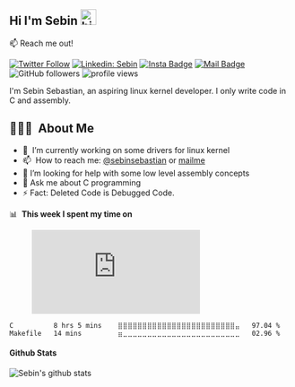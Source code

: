 
<!--
**sebinseban/sebinseban** is a ✨ _special_ ✨ repository because its `README.md` (this file) appears on your GitHub profile.

Here are some ideas to get you started:
-->

## Hi I'm Sebin <img src="https://user-images.githubusercontent.com/1303154/88677602-1635ba80-d120-11ea-84d8-d263ba5fc3c0.gif" width="28px" alt="hi">

:mailbox: Reach me out!


[![Twitter Follow](https://img.shields.io/twitter/follow/SebinSe22743748?label=Follow)](https://twitter.com/intent/follow?screen_name=SebinSe22743748)
[![Linkedin: Sebin](https://img.shields.io/badge/-Sebin-blue?style=flat-square&logo=Linkedin&logoColor=white&link=https://www.linkedin.com/in/sebinseban/)](https://www.linkedin.com/in/sebinseban/)
[![Insta Badge](https://img.shields.io/badge/-@sebn_sebastn-e84393?style=flat&labelColor=e84393&logo=instagram&logoColor=white)](https://instagram.com/sebn_sebastn)
[![Mail Badge](https://img.shields.io/badge/-mailmesebin00-c0392b?style=flat&labelColor=c0392b&logo=gmail&logoColor=white)](mailto:mailmesebin00@gmail.com)
![GitHub followers](https://img.shields.io/github/followers/sebinseban?label=Follow&style=social)
<img alt = "profile views" src="https://komarev.com/ghpvc/?username=sebinseban&color=brightgreen">  


I'm Sebin Sebastian, an aspiring linux kernel developer. I only write code in C and assembly.





## 👨🏻‍💻 &nbsp;About Me
- 🔭 &nbsp;I’m currently working on some drivers for linux kernel
- 📫 &nbsp;How to reach me: [@sebinsebastian](https://twitter.com/sebinseban) or <a rel="me" href="mailmesebin00@gmail.com">mailme</a>
- 🤔 I’m looking for help with some low level assembly concepts
- 💬 Ask me about C programming
- ⚡ Fact: Deleted Code is Debugged Code.





📊 &nbsp;**This week I spent my time on**

<figure><embed src="https://wakatime.com/share/@sebinsebastian/2911a928-aa1d-43e5-81c3-d149aa749d01.svg"></embed></figure>
 
<!--START_SECTION:waka-->

```text
C          8 hrs 5 mins    ⣿⣿⣿⣿⣿⣿⣿⣿⣿⣿⣿⣿⣿⣿⣿⣿⣿⣿⣿⣿⣿⣿⣿⣿⣤   97.04 %
Makefile   14 mins         ⣶⣀⣀⣀⣀⣀⣀⣀⣀⣀⣀⣀⣀⣀⣀⣀⣀⣀⣀⣀⣀⣀⣀⣀⣀   02.96 %
```

<!--END_SECTION:waka-->

#### Github Stats

![Sebin's github stats](https://github-readme-stats.vercel.app/api?username=sebinseban&count_private=true&theme=tokyonight&hide=contribs,prs)
